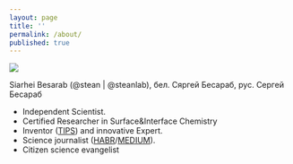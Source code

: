 ```yaml
---
layout: page
title: ''
permalink: /about/
published: true
---
```


![]({{site.baseurl}}/images/name.png)

Siarhei Besarab (@stean | @steanlab), бел. Сяргей Бесараб, рус. Сергей Бесараб

- Independent Scientist. 
- Certified Researcher in Surface&Interface Chemistry
- Inventor ([TIPS](https://en.wikipedia.org/wiki/TRIZ)) and innovative Expert.
- Science journalist ([HABR](https://habr.com/ru/users/steanlab/posts)/[MEDIUM](https://medium.com/@steanlab)).
- Citizen science evangelist



